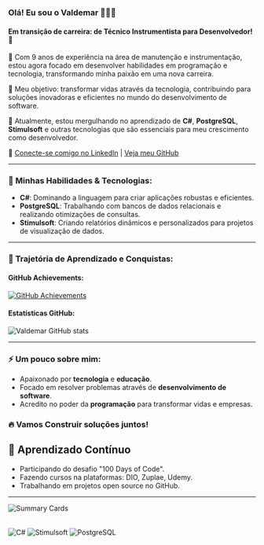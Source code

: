 ### Olá! Eu sou o Valdemar 🧙‍♂️👋

#### Em transição de carreira: de Técnico Instrumentista para Desenvolvedor! 🚀

🔧 Com 9 anos de experiência na área de manutenção e instrumentação, estou agora focado em desenvolver habilidades em programação e tecnologia, transformando minha paixão em uma nova carreira. 

🎯 Meu objetivo: transformar vidas através da tecnologia, contribuindo para soluções inovadoras e eficientes no mundo do desenvolvimento de software.

🌱 Atualmente, estou mergulhando no aprendizado de **C#**, **PostgreSQL**, **Stimulsoft** e outras tecnologias que são essenciais para meu crescimento como desenvolvedor.

🔗 [Conecte-se comigo no LinkedIn](https://www.linkedin.com/in/valdemar-teider-5336b394/) | [Veja meu GitHub](https://github.com/1985Valdemar)

---

### 🌟 Minhas Habilidades & Tecnologias:

- **C#**: Dominando a linguagem para criar aplicações robustas e eficientes.
- **PostgreSQL**: Trabalhando com bancos de dados relacionais e realizando otimizações de consultas.
- **Stimulsoft**: Criando relatórios dinâmicos e personalizados para projetos de visualização de dados.

---

### 🚀 Trajetória de Aprendizado e Conquistas:

#### **GitHub Achievements**:
[![GitHub Achievements](https://github-profile-trophy.vercel.app/?username=1985Valdemar&theme=dracula&row=1&column=7)](https://github.com/ryo-ma/github-profile-trophy)

#### **Estatísticas GitHub**:
![Valdemar GitHub stats](https://github-readme-stats.vercel.app/api?username=1985Valdemar&show_icons=true&theme=radical&bg_color=000&border_color=30A3DC&show_icons=true&icon_color=30A3DC&title_color=30A3DC&text_color=FFF)

---

### ⚡ Um pouco sobre mim:

- Apaixonado por **tecnologia** e **educação**.
- Focado em resolver problemas através de **desenvolvimento de software**.
- Acredito no poder da **programação** para transformar vidas e empresas.

### 🔥 Vamos Construir soluções juntos!
## 🌱 Aprendizado Contínuo
- Participando do desafio "100 Days of Code".
- Fazendo cursos na plataformas: DIO, Zuplae, Udemy.
- Trabalhando em projetos open source no GitHub.

---

![Summary Cards](https://github-profile-summary-cards.vercel.app/api/cards/profile-details?username=1985Valdemar&theme=dracula)

<div style="display: inline_block"><br/>
  <img align="center" alt="C#" src="https://img.shields.io/badge/C%23-239120?style=for-the-badge&logo=c-sharp&logoColor=white"/>
  <img align="center" alt="Stimulsoft" src="https://img.shields.io/badge/Stimulsoft-000000?style=for-the-badge&logo=stimulus&logoColor=white"/>
  <img align="center" alt="PostgreSQL" src="https://img.shields.io/badge/PostgreSQL-316192?style=for-the-badge&logo=postgresql&logoColor=white"/>
</div>
